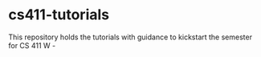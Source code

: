 # cs411-tutorials
This repository holds the tutorials with guidance to kickstart the semester for CS 411 W - 
